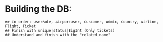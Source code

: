 # Building the DB:
    ## In order: UserRole, AirportUser, Customer, Admin, Country, Airline, Flight, Ticket
    ## Finish with unique|status|BigInt (Only tickets)
    ## Understand and finish with the "related_name"